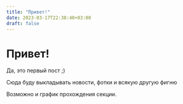 ```yaml
---
title: "Привет!"
date: 2023-03-17T22:38:40+03:00
draft: false
---
```


# Привет!

Да, это первый пост ;)

Сюда буду выкладывать новости, фотки и всякую другую фигню

Возможно и график прохождения секции.

